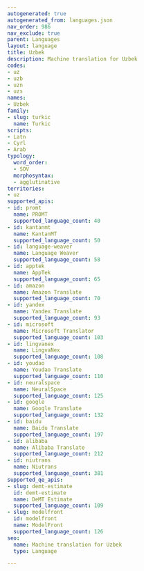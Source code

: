 ```yaml
---
autogenerated: true
autogenerated_from: languages.json
nav_order: 986
nav_exclude: true
parent: Languages
layout: language
title: Uzbek
description: Machine translation for Uzbek
codes:
- uz
- uzb
- uzn
- uzs
names:
- Uzbek
family:
- slug: turkic
  name: Turkic
scripts:
- Latn
- Cyrl
- Arab
typology:
  word_order:
  - SOV
  morphosyntax:
  - agglutinative
territories:
- uz
supported_apis:
- id: promt
  name: PROMT
  supported_language_count: 40
- id: kantanmt
  name: KantanMT
  supported_language_count: 50
- id: language-weaver
  name: Language Weaver
  supported_language_count: 58
- id: apptek
  name: AppTek
  supported_language_count: 65
- id: amazon
  name: Amazon Translate
  supported_language_count: 70
- id: yandex
  name: Yandex Translate
  supported_language_count: 93
- id: microsoft
  name: Microsoft Translator
  supported_language_count: 103
- id: lingvanex
  name: LingvaNex
  supported_language_count: 108
- id: youdao
  name: Youdao Translate
  supported_language_count: 110
- id: neuralspace
  name: NeuralSpace
  supported_language_count: 125
- id: google
  name: Google Translate
  supported_language_count: 132
- id: baidu
  name: Baidu Translate
  supported_language_count: 197
- id: alibaba
  name: Alibaba Translate
  supported_language_count: 212
- id: niutrans
  name: Niutrans
  supported_language_count: 381
supported_qe_apis:
- slug: demt-estimate
  id: demt-estimate
  name: DeMT Estimate
  supported_language_count: 109
- slug: modelfront
  id: modelfront
  name: ModelFront
  supported_language_count: 126
seo:
  name: Machine translation for Uzbek
  type: Language

---
```


